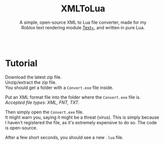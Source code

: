 <div align="center">
<h1>XMLToLua</h1>
A simple, open-source XML to Lua file converter, made for my<br>
Roblox text rendering module <a href="https://github.com/AlexanderLindholt/TextPlus">Text+</a>, and written in pure Lua.
</div>
<br>
​<br>
<br>

# Tutorial
Download the latest zip file.<br>
Unzip/extract the zip file.<br>
You should get a folder with a `Convert.exe` file inside.

Put an XML format file into the folder where the `Convert.exe` file is.<br>
*Accepted file types: XML, FNT, TXT.*

Then simply open the `Convert.exe` file.<br>
It might warn you, saying it might be a threat (virus). This is simply because I haven't registered the file, as it's extremely expensive to do so. The code is open-source.

After a few short seconds, you should see a new `.lua` file.
